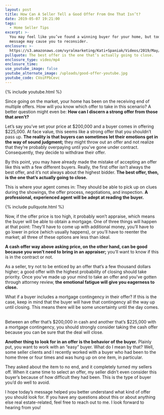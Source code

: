 ```yaml
---
layout: post
title: How Can A Seller Tell a Good Offer From One That Isn’t?
date: 2019-05-07 19:21:00
tags:
  - Home Seller Tips
excerpt: >-
  You may feel like you’ve found a winning buyer for your home, but today’s
  message may cause you to reconsider.
enclosure: >-
  https://s3.amazonaws.com/vyralmarketing/Kati+Spaniak/Videos/2019/May/Chicago+North+Shore+Real+Estate+Agent-+How+Can+A+Seller+Tell+a+Good+Offer+From+One+That+Isn%E2%80%99t%3F.mp4
pullquote: The best offer is the one that’s actually going to close.
enclosure_type: video/mp4
enclosure_time:
use_youtube_image: false
youtube_alternate_image: /uploads/good-offer-youtube.jpg
youtube_code: CVoiFPbCevc
---
```


{% include youtube.html %}

Since going on the market, your home has been on the receiving end of multiple offers. How will you know which offer to take in this scenario? A better question might even be: **How can I discern a strong offer from those that aren’t?**&nbsp;

Let’s say you’ve set your price at $200,000 and a buyer comes in offering $225,000. At face value, this seems like a strong offer that you shouldn’t pass up. **The reality is that buyers can sometimes let their emotions get in the way of sound judgment;** they might throw out an offer and not realize that they’re probably overpaying until you’ve gone under contract. Consequently, they decide to withdraw their offer. &nbsp;

By this point, you may have already made the mistake of accepting an offer like this with a few different buyers. Really, the first offer isn’t always the best offer, and it’s not always about the highest bidder. **The best offer, then, is the one that’s actually going to close. &nbsp;**

This is where your agent comes in: They should be able to pick up on clues during the showings, the offer process, negotiations, and inspection. **A professional, experienced agent will be adept at reading the buyer.**

{% include pullquote.html %}

Now, if the offer price is too high, it probably won’t appraise, which means the buyer will be able to obtain a mortgage. One of three things will happen at that point: They’ll have to come up with additional money, you’ll have to go lower in price (which usually happens), or you’ll have to reenter the market; all three of these options are less than ideal.&nbsp;

**A cash offer way above asking price, on the other hand, can be good because you won’t need to bring in an appraiser;** you’ll want to know if this is in the contract or not.&nbsp;

As a seller, try not to be enticed by an offer that’s a few thousand dollars higher; a good offer with the highest probability of closing should take priority. Once you’ve made up your mind to take an offer and you’ve gotten through attorney review, **the emotional fatigue will give you eagerness to close.&nbsp;**

What if a buyer includes a mortgage contingency in their offer? If this is the case, keep in mind that the buyer will have that contingency all the way up until closing. This means there will be some uncertainty until the day comes. &nbsp; &nbsp; &nbsp; &nbsp;&nbsp;

Between an offer that’s $200,000 in cash and another that’s $225,000 with a mortgage contingency, you should strongly consider taking the cash offer because you can be sure that the deal will close.&nbsp;

**Another thing to look for in an offer is the behavior of the buyer.** Plainly put, you want to work with an “easy” buyer. What do I mean by that? Well, some seller clients and I recently worked with a buyer who had been to the home three or four times and was hung up on one item, in particular.&nbsp;

They asked about the item to no end, and it completely turned my sellers off. When it came time to select an offer, my seller didn’t even consider this buyer’s because of how difficult they had been. This is the type of buyer you’d do well to avoid.&nbsp;

I hope today’s message helped you better understand what kind of offer you should look for. If you have any questions about this or about anything else real estate-related, feel free to reach out to me. I look forward to hearing from you\!